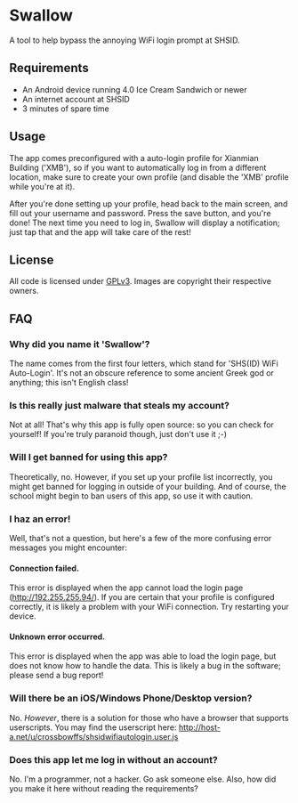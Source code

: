 # Swallow

A tool to help bypass the annoying WiFi login prompt at SHSID. 

## Requirements

- An Android device running 4.0 Ice Cream Sandwich or newer
- An internet account at SHSID
- 3 minutes of spare time

## Usage

The app comes preconfigured with a auto-login profile for Xianmian Building 
('XMB'), so if you want to automatically log in from a different location, 
make sure to create your own profile (and disable the 'XMB' profile while 
you're at it).

After you're done setting up your profile, head back to the main screen, and 
fill out your username and password. Press the save button, and 
you're done! The next time you need to log in, Swallow will display a 
notification; just tap that and the app will take care of the rest!

## License

All code is licensed under [GPLv3](http://www.gnu.org/licenses/gpl-3.0.txt). 
Images are copyright their respective owners.

## FAQ

### Why did you name it 'Swallow'?

The name comes from the first four letters, which stand for 'SHS(ID) WiFi 
Auto-Login'. It's not an obscure reference to some ancient Greek god or 
anything; this isn't English class!

### Is this really just malware that steals my account?

Not at all! That's why this app is fully open source: so you can check for
yourself! If you're truly paranoid though, just don't use it ;-)

### Will I get banned for using this app?

Theoretically, no. However, if you set up your profile list incorrectly, you 
might get banned for logging in outside of your building. And of course, the 
school might begin to ban users of this app, so use it with caution.

### I haz an error!

Well, that's not a question, but here's a few of the more confusing error 
messages you might encounter:

#### Connection failed.

This error is displayed when the app cannot load the login page 
(http://192.255.255.94/). If you are certain that your profile is configured 
correctly, it is likely a problem with your WiFi connection. Try restarting 
your device.

#### Unknown error occurred.

This error is displayed when the app was able to load the login page, but 
does not know how to handle the data. This is likely a bug in the software; 
please send a bug report!

### Will there be an iOS/Windows Phone/Desktop version?

No. *However*, there is a solution for those who have a browser that supports 
userscripts. You may find the userscript here: 
http://host-a.net/u/crossbowffs/shsidwifiautologin.user.js

### Does this app let me log in without an account?

No. I'm a programmer, not a hacker. Go ask someone else. Also, how did you 
make it here without reading the requirements?